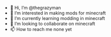 - 👋 Hi, I’m @thegrazyman
- 👀 I’m interested in making mods for minecraft
- 🌱 I’m currently learning modding in minecraft
- 💞️ I’m looking to collaborate on minecraft
- 📫 How to reach me none yet

<!---
thegrazyman/thegrazyman is a ✨ special ✨ repository because its `README.md` (this file) appears on your GitHub profile.
You can click the Preview link to take a look at your changes.
--->
